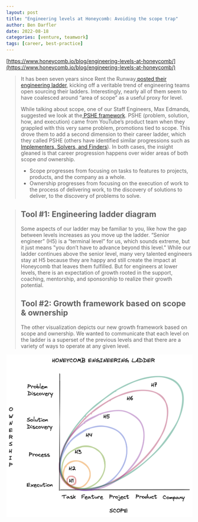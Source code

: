 ```yaml
---
layout: post
title: "Engineering levels at Honeycomb: Avoiding the scope trap"
author: Ben Darfler
date: 2022-08-18
categories: [venture, teamwork]
tags: [career, best-practice]
---
```


[https://www.honeycomb.io/blog/engineering-levels-at-honeycomb/](https://www.honeycomb.io/blog/engineering-levels-at-honeycomb/)

> It has been seven years since Rent the Runway[ posted their engineering ladder](https://dresscode.renttherunway.com/blog/ladder), kicking off a veritable trend of engineering teams open sourcing their ladders. Interestingly, nearly all of them seem to have coalesced around “area of scope” as a useful proxy for level.
>
> While talking about scope, one of our Staff Engineers, Max Edmands, suggested we look at the[ PSHE framework](https://www.theproductfolks.com/blog/lessons-for-product-leaders-shishir-mehrotra). PSHE (problem, solution, how, and execution) came from YouTube’s product team when they grappled with this very same problem, promotions tied to scope. This drove them to add a second dimension to their career ladder, which they called PSHE (others have identified similar progressions such as[ Implementers, Solvers, and Finders](https://rkoutnik.com/2016/04/21/implementers-solvers-and-finders.html)). In both cases, the insight gleaned is that career progression happens over wider areas of both scope *and* ownership.
>
> - Scope progresses from focusing on tasks to features to projects, products, and the company as a whole.
> - Ownership progresses from focusing on the execution of work to the process of delivering work, to the discovery of solutions to deliver, to the discovery of problems to solve.

> ## Tool #1: Engineering ladder diagram
>
> Some aspects of our ladder may be familiar to you, like how the gap between levels increases as you move up the ladder. “Senior engineer” (H5) is a “terminal level” for us, which sounds extreme, but it just means "you don’t have to advance beyond this level." While our ladder continues above the senior level, many very talented engineers stay at H5 because they are happy and still create the impact at Honeycomb that leaves them fulfilled. But for engineers at lower levels, there is an expectation of growth rooted in the support, coaching, mentorship, and sponsorship to realize their growth potential.
>
> ## Tool #2: Growth framework based on scope & ownership
>
> The other visualization depicts our new growth framework based on scope and ownership. We wanted to communicate that each level on the ladder is a superset of the previous levels and that there are a variety of ways to operate at any given level. 

![engineering ladder](img/honeycomb-engineering-ladder.png)
